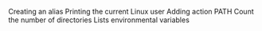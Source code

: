 Creating an alias
Printing the current Linux user
Adding action PATH
Count the number of directories
Lists environmental variables
